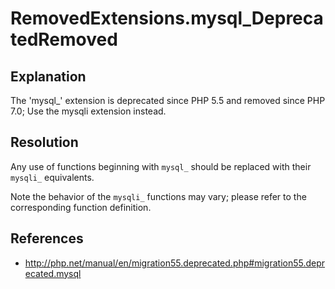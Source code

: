 RemovedExtensions.mysql_DeprecatedRemoved
=========================================

## Explanation

The 'mysql_' extension is deprecated since PHP 5.5 and removed since PHP 7.0; Use the mysqli extension instead.

## Resolution

Any use of functions beginning with `mysql_` should be replaced with their `mysqli_` equivalents.

Note the behavior of the `mysqli_` functions may vary; please refer to the corresponding function definition.

## References

* http://php.net/manual/en/migration55.deprecated.php#migration55.deprecated.mysql
